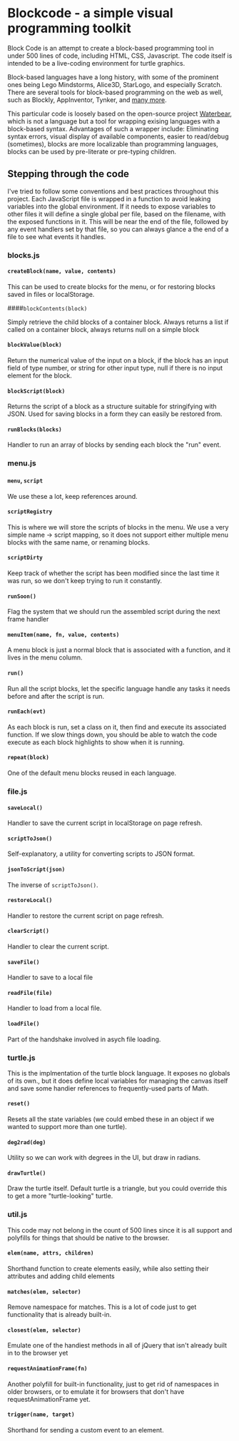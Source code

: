 # Blockcode - a simple visual programming toolkit

Block Code is an attempt to create a block-based programming tool in under 500 lines of code, including HTML, CSS, Javascript. The code itself is intended to be a live-coding environment for turtle graphics.

Block-based languages have a long history, with some of the prominent ones being Lego Mindstorms, Alice3D, StarLogo, and especially Scratch. There are several tools for block-based programming on the web as well, such as Blockly, AppInventor, Tynker, and [many more](http://en.wikipedia.org/wiki/Visual_programming_language).

This particular code is loosely based on the open-source project [Waterbear](http://waterbearlang.com/), which is not a language but a tool for wrapping exising languages with a block-based syntax. Advantages of such a wrapper include: Eliminating syntax errors, visual display of available components, easier to read/debug (sometimes), blocks are more localizable than programming languages, blocks can be used by pre-literate or pre-typing children.

## Stepping through the code

I've tried to follow some conventions and best practices throughout this project. Each JavaScript file is wrapped in a function to avoid leaking variables into the global environment. If it needs to expose variables to other files it will define a single global per file, based on the filename, with the exposed functions in it. This will be near the end of the file, followed by any event handlers set by that file, so you can always glance a the end of a file to see what events it handles.

### blocks.js

#### `createBlock(name, value, contents)`

This can be used to create blocks for the menu, or for restoring blocks saved in files or localStorage.

####`blockContents(block)`

Simply retrieve the child blocks of a container block. Always returns a list if called on a container block, always returns null on a simple block

#### `blockValue(block)`

Return the numerical value of the input on a block, if the block has an input field of type number, or string for other input type, null if there is no input element for the block.

#### `blockScript(block)`

Returns the script of a block as a structure suitable for stringifying with JSON. Used for saving blocks in a form they can easily be restored from.

#### `runBlocks(blocks)`

Handler to run an array of blocks by sending each block the "run" event.

### menu.js

#### `menu`, `script`

We use these a lot, keep references around.

#### `scriptRegistry`

This is where we will store the scripts of blocks in the menu. We use a very simple name -> script mapping, so it does not support either multiple menu blocks with the same name, or renaming blocks.

#### `scriptDirty`

Keep track of whether the script has been modified since the last time it was run, so we don't keep trying to run it constantly.

#### `runSoon()`

Flag the system that we should run the assembled script during the next frame handler

#### `menuItem(name, fn, value, contents)`

A menu block is just a normal block that is associated with a function, and it lives in the menu column.

#### `run()`

Run all the script blocks, let the specific language handle any tasks it needs before and after the script is run.

#### `runEach(evt)`

As each block is run, set a class on it, then find and execute its associated function. If we slow things down, you should be able to watch the code execute as each block highlights to show when it is running.

#### `repeat(block)`

One of the default menu blocks reused in each language.

### file.js

#### `saveLocal()`

Handler to save the current script in localStorage on page refresh.

#### `scriptToJson()`

Self-explanatory, a utility for converting scripts to JSON format.

#### `jsonToScript(json)`

The inverse of `scriptToJson()`.

#### `restoreLocal()`

Handler to restore the current script on page refresh.

#### `clearScript()`

Handler to clear the current script.

#### `saveFile()`

Handler to save to a local file

#### `readFile(file)`

Handler to load from a local file.

#### `loadFile()`

Part of the handshake involved in asych file loading.

### turtle.js

This is the implmentation of the turtle block language. It exposes no globals of its own., but it does define local variables for managing the canvas itself and save some handier references to frequently-used parts of Math.

#### `reset()`

Resets all the state variables (we could embed these in an object if we wanted to support more than one turtle).

#### `deg2rad(deg)`

Utility so we can work with degrees in the UI, but draw in radians.

#### `drawTurtle()`

Draw the turtle itself. Default turtle is a triangle, but you could override this to get a more "turtle-looking" turtle.

### util.js

This code may not belong in the count of 500 lines since it is all support and polyfills for things that should be native to the browser.

#### `elem(name, attrs, children)`

Shorthand function to create elements easily, while also setting their attributes and adding child elements

#### `matches(elem, selector)`

Remove namespace for matches. This is a lot of code just to get functionality that is already built-in.

#### `closest(elem, selector)`

Emulate one of the handiest methods in all of jQuery that isn't already built in to the browser yet

#### `requestAnimationFrame(fn)`

Another polyfill for built-in functionality, just to get rid of namespaces in older browsers, or to emulate it for browsers that don't have requestAnimationFrame yet.

#### `trigger(name, target)`

Shorthand for sending a custom event to an element.














